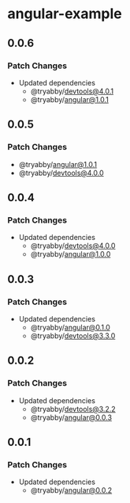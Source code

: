 # angular-example

## 0.0.6

### Patch Changes

- Updated dependencies
  - @tryabby/devtools@4.0.1
  - @tryabby/angular@1.0.1

## 0.0.5

### Patch Changes

- @tryabby/angular@1.0.1
- @tryabby/devtools@4.0.0

## 0.0.4

### Patch Changes

- Updated dependencies
  - @tryabby/devtools@4.0.0
  - @tryabby/angular@1.0.0

## 0.0.3

### Patch Changes

- Updated dependencies
  - @tryabby/angular@0.1.0
  - @tryabby/devtools@3.3.0

## 0.0.2

### Patch Changes

- Updated dependencies
  - @tryabby/devtools@3.2.2
  - @tryabby/angular@0.0.3

## 0.0.1

### Patch Changes

- Updated dependencies
  - @tryabby/angular@0.0.2
